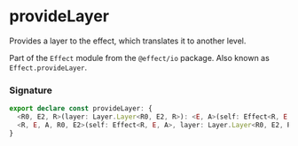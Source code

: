 # provideLayer

Provides a layer to the effect, which translates it to another level.

Part of the `Effect` module from the `@effect/io` package. Also known as `Effect.provideLayer`.

### Signature

```typescript
export declare const provideLayer: {
  <R0, E2, R>(layer: Layer.Layer<R0, E2, R>): <E, A>(self: Effect<R, E, A>) => Effect<R0, E2 | E, A>
  <R, E, A, R0, E2>(self: Effect<R, E, A>, layer: Layer.Layer<R0, E2, R>): Effect<R0, E | E2, A>
}
```
